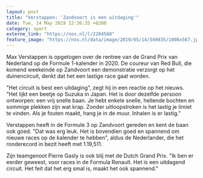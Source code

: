 ```yaml
---
layout: post
title: "Verstappen: 'Zandvoort is een uitdaging'"
date: Tue, 14 May 2019 12:36:35 +0200
category: sport
externe_link: "https://nos.nl/l/2284560"
feature_image: "https://nos.nl/data/image/2019/05/14/549835/1008x567.jpg"
---
```


<p>Max Verstappen is opgetogen over de rentree van de Grand Prix van Nederland op de Formule 1-kalender in 2020. De coureur van Red Bull, die komend weekeinde op Zandvoort een demonstratie verzorgt op het duinencircuit, denkt dat het een lastige race gaat worden.</p>
<p>"Het circuit is best een uitdaging", zegt hij in een reactie op het nieuws. "Het lijkt een beetje op Suzuka in Japan. Het is door dezelfde persoon ontworpen: een vrij snelle baan. Je hebt enkele snelle, hellende bochten en sommige plekken zijn wat krap. Zonder uitloopstroken is het lastig je limiet te vinden. Als je fouten maakt, hang je in de muur. Inhalen is er lastig."</p>
<p>Verstappen heeft in de Formule 3 op Zandvoort gereden en kent de baan ook goed. "Dat was erg leuk. Het is bovendien goed en spannend om nieuwe races op de kalender te hebben", aldus de Nederlander, die het ronderecord in bezit heeft met 1.19,511.</p>
<p>Zijn teamgenoot Pierre Gasly is ook blij met de Dutch Grand Prix. "Ik ben er eerder geweest, voor races in de Formula Renault. Het is een uitdagend circuit. Het feit dat het erg smal is, maakt het ook spannend."</p>
